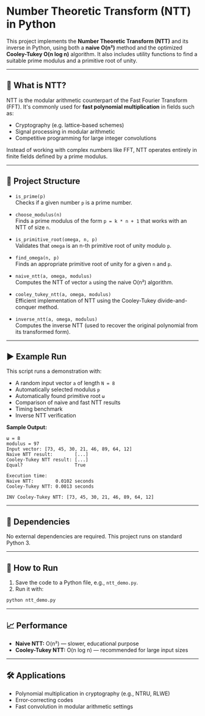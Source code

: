 # Number Theoretic Transform (NTT) in Python

This project implements the **Number Theoretic Transform (NTT)** and its inverse in Python, using both a **naive O(n²)** method and the optimized **Cooley-Tukey O(n log n)** algorithm. It also includes utility functions to find a suitable prime modulus and a primitive root of unity.

---

## 📘 What is NTT?

NTT is the modular arithmetic counterpart of the Fast Fourier Transform (FFT). It's commonly used for **fast polynomial multiplication** in fields such as:

- Cryptography (e.g. lattice-based schemes)
- Signal processing in modular arithmetic
- Competitive programming for large integer convolutions

Instead of working with complex numbers like FFT, NTT operates entirely in finite fields defined by a prime modulus.

---

## 📂 Project Structure

- `is_prime(p)`  
  Checks if a given number `p` is a prime number.

- `choose_modulus(n)`  
  Finds a prime modulus of the form `p = k * n + 1` that works with an NTT of size `n`.

- `is_primitive_root(omega, n, p)`  
  Validates that `omega` is an n-th primitive root of unity modulo `p`.

- `find_omega(n, p)`  
  Finds an appropriate primitive root of unity for a given `n` and `p`.

- `naive_ntt(a, omega, modulus)`  
  Computes the NTT of vector `a` using the naive O(n²) algorithm.

- `cooley_tukey_ntt(a, omega, modulus)`  
  Efficient implementation of NTT using the Cooley-Tukey divide-and-conquer method.

- `inverse_ntt(a, omega, modulus)`  
  Computes the inverse NTT (used to recover the original polynomial from its transformed form).

---

## ▶️ Example Run

This script runs a demonstration with:

- A random input vector `a` of length `N = 8`
- Automatically selected modulus `p`
- Automatically found primitive root `ω`
- Comparison of naive and fast NTT results
- Timing benchmark
- Inverse NTT verification

**Sample Output:**

```
ω = 8
modulus = 97
Input vector: [73, 45, 30, 21, 46, 89, 64, 12]
Naive NTT result:        [...]
Cooley-Tukey NTT result: [...]
Equal?                   True

Execution time:
Naive NTT:        0.0102 seconds
Cooley-Tukey NTT: 0.0013 seconds

INV Cooley-Tukey NTT: [73, 45, 30, 21, 46, 89, 64, 12]
```

---

## 🧪 Dependencies

No external dependencies are required. This project runs on standard Python 3.

---

## 🚀 How to Run

1. Save the code to a Python file, e.g., `ntt_demo.py`.
2. Run it with:

```bash
python ntt_demo.py
```

---

## 📈 Performance

- **Naive NTT:** O(n²) — slower, educational purpose
- **Cooley-Tukey NTT:** O(n log n) — recommended for large input sizes

---

## 🛠️ Applications

- Polynomial multiplication in cryptography (e.g., NTRU, RLWE)
- Error-correcting codes
- Fast convolution in modular arithmetic settings



